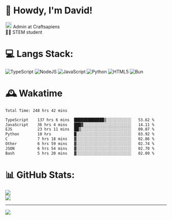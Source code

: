 # 👋 Howdy, I'm David!
<img src="https://cdn.discordapp.com/role-icons/959259258829021255/243d02ee3fbd0821de14bf13a0cde87b.webp?size=2048" height=20> Admin at Craftsapiens<br>👨‍🔬 STEM student

# 💻 Langs Stack:
![TypeScript](https://img.shields.io/badge/typescript-%23007ACC.svg?style=for-the-badge&logo=typescript&logoColor=white) ![NodeJS](https://img.shields.io/badge/node.js-6DA55F?style=for-the-badge&logo=node.js&logoColor=white) ![JavaScript](https://img.shields.io/badge/javascript-%23323330.svg?style=for-the-badge&logo=javascript&logoColor=%23F7DF1E) ![Python](https://img.shields.io/badge/python-3670A0?style=for-the-badge&logo=python&logoColor=ffdd54)  ![HTML5](https://img.shields.io/badge/html5-%23E34F26.svg?style=for-the-badge&logo=html5&logoColor=white) ![Bun](https://img.shields.io/badge/Bun-%23000000.svg?style=for-the-badge&logo=bun&logoColor=white) 

# 🕰️ Wakatime 
<!--START_SECTION:waka-->

```txt
Total Time: 248 hrs 42 mins

TypeScript    137 hrs 6 mins  █████████████▒░░░░░░░░░░░   53.62 %
JavaScript    36 hrs 4 mins   ███▓░░░░░░░░░░░░░░░░░░░░░   14.11 %
EJS           23 hrs 11 mins  ██▒░░░░░░░░░░░░░░░░░░░░░░   09.07 %
Python        10 hrs          █░░░░░░░░░░░░░░░░░░░░░░░░   03.92 %
C             7 hrs 18 mins   ▓░░░░░░░░░░░░░░░░░░░░░░░░   02.86 %
Other         6 hrs 59 mins   ▓░░░░░░░░░░░░░░░░░░░░░░░░   02.74 %
JSON          6 hrs 54 mins   ▓░░░░░░░░░░░░░░░░░░░░░░░░   02.70 %
Bash          5 hrs 20 mins   ▓░░░░░░░░░░░░░░░░░░░░░░░░   02.09 %
```

<!--END_SECTION:waka-->

# 📊 GitHub Stats:

![](https://github-readme-stats.vercel.app/api?username=davidcanas&theme=dark&hide_border=false&count_private=true)<br/>
![](https://github-readme-stats.vercel.app/api/top-langs/?username=davidcanas&theme=dark&hide_border=false&include_all_commits=true&count_private=true&layout=compact)

---
[![](https://visitcount.itsvg.in/api?id=davidcanas&icon=0&color=0)](https://visitcount.itsvg.in)

